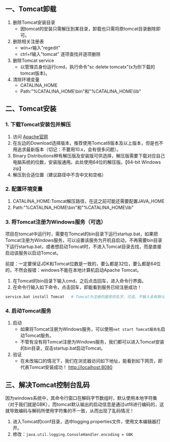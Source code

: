 ## 一、Tomcat卸载
1. 删除Tomcat安装目录
   - 因tomcat的安装只需解压到某目录，卸载也只需将原tomcat目录删除即可。
2. 删除相关注册表
   - win+r输入"regedit"
   - ctrl+f输入"tomcat" 逐项查找并逐项删除
3. 删除Tomcat service
   - 以管理员身份运行cmd，执行命令"sc delete tomcatx"(x为你下载的tomcat版本)。
4. 清除环境变量
   - CATALINA_HOME
   - Path:"%CATALINA_HOME\bin"和"%CATALINA_HOME\lib"


## 二、Tomcat安装

### 1. 下载Tomcat安装包并解压
1. 访问 [Apache官网](http://tomcat.apache.org/)
2. 在左边的Download选择版本，推荐使用Tomcat8版本及以上版本，但是也不用追求最新版本（切记：不要用10.x，会有很多问题）。
3. Binary Distributions种有解压版及安装版可供选择，解压版需要下载对应自己电脑系统的位数，安装版通用。此处使用64位的解压版。【64-bit Windows zip】
4. 解压到合适位置（建议路径中不含中文和空格）


### 2. 配置环境变量
1. CATALINA_HOME:Tomcat解压路径，在这之前可能还需要配置JAVA_HOME
2. Path:"%CATALINA_HOME\bin"和"%CATALINA_HOME\lib"

### 3. 将Tomcat注册为Windows服务（可选）
项目在tomcat中运行时，需要在Tomcat的bin目录下运行startup.bat，如果把Tomcat注册为Windows服务，可以设置该服务为开机自启动，不再需要bin目录下运行startup.bat，或者想启动Tomcat时，不进入Tomcat目录去找，而是直接启动该服务以启动Tomcat。

前提：一定要保证JDK和Tomcat位数是一致的，要么都是32位，要么都是64位的，不然会报错：windows不能在本地计算机启动Apache Tomcat。

1. 在Tomcat的bin目录下输入cmd，之后点击回车，进入命令行界面。
2. 在命令行输入如下命令，点击回车，即能看到服务已经注册成功！
```sh
service.bat install Tomcat   # Tomcat为注册的服务的名字，可选，不输入会有默认的【建议默认】
```

### 4. 启动Tomcat服务
1. 启动
   - 如果将Tomcat注册为Windows服务，可以使用`net start Tomcat服务名`启动Tomcat服务。
   - 不管有没有将Tomcat注册为Windows服务，我们都可以进入Tomcat安装的bin目录，双击startup.bat启动Tomcat。
2. 验证
   - 在未改端口的情况下，我们在浏览器访问如下地址，能看到如下网页，即代表Tomcat安装成功！ [http://localhost:8080](http://localhost:8080)


## 三、解决Tomcat控制台乱码
因为windows系统中，其命令行窗口在解码字节数组时，默认使用本地字符集（对于我们就是GBK），而tomcat默认输出的启动信息是通过utf8进行编码的，这就导致编码与解码所使用字符集的不一致，从而出现了乱码情况！

1. 进入Tomcat的conf目录，选中logging.properties文件，使用文本编辑器打开。
2. 修改：`java.util.logging.ConsoleHandler.encoding = GBK`

